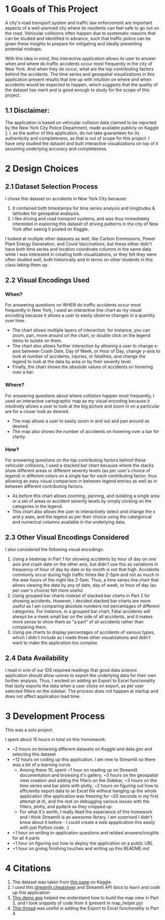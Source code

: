 # 1 Goals of This Project 
A city's road transport system and traffic law enforcement are important aspects of a well-planned city where its residents can feel safe to go out on the road. Vehicular collisions often happen due to systematic reasons that can be studied and identified in advance, such that traffic police can be given these insights to prepare for mitigating and ideally preventing potential mishaps.

With this idea in mind, this interactive application allows its user to answer when and where do traffic accidents occur most frequently in the city of New York. And when they do occur, what are the top contributing factors behind the accidents. The time series and geospatial visualizations in this application present results that line up with intuition on where and when accidents would be expected to happen, which suggests that the quality of the dataset has merit and is good enough to study for the scope of this project.

## 1.1 Disclaimer: 
The application is based on vehicular collision data claimed to be reported by the New York City Police Department, made available publicly on Kaggle [1](https://www.kaggle.com/mysarahmadbhat/nyc-traffic-accidents). I, as the author of this application, do not take guarantees for its authenticity and completeness, as that is out of scope for this project. I have only studied the dataset and built interactive visualizations on top of it assuming underlying accuracy and completeness.

# 2 Design Choices
## 2.1 Dataset Selection Process
I chose this dataset on accidents in New York City because:
1. It contained both timestamps for time series analysis and longitudes & latitudes for geospatial analsysis.
2. I like driving and road transport systems, and was thus immediately interested in exploring this dataset of driving patterns in the city of New York after seeing it posted on Kaggle.

I looked at multiple other datasets as well, like Carbon Emmissions, Power Plant Energy Generation, and Covid Vaccinations, but these either didn't have both time series and location coordinate columns in the same data while I was interested in creating both visualizations, or they felt they were often studied well, both historically and in terms on other students in this class taking them up.

## 2.2 Visual Encodings Used 
### When?
For answering questions on WHEN do traffic accidents occur most frequently in New York, I used an interactive line chart as my visual encoding because it allows a user to easily observe changes in a quantity over time. 
- The chart allows multiple layers of interaction, for instance, you can zoom, pan, move around on the chart, or double click on the legend items to isolate on them. 
- The chart also allows further interaction by allowing a user to change x-axis between Crash Date, Day of Week, or Hour of Day, change y-axis to look at number of accidents, injuries, or fatalities, and change the legend to look at the data by area or by their severity level.
- Finally, the chart shows the absolute values of accidents on hovering over a bar.

### Where?
For answering questions about where collistion happen most frequently, I used an interactive cartographic map as my visual encoding because it intuitively allows a user to look at the big picture and zoom in on a particular are for a closer look as desired.
- The map allows a user to easily zoom in and out and pan around as desired. 
- The map also shows the number of accidents on hovering over a bar for clarity.

### How? 
For answering questions on the top contributing factors behind these vehicular collisions, I used a stacked bar chart because where the stacks show different areas or different severity levels (as per user's choice of legend) in different colors on a single bar for each contributing factor, thus allowing an easy visual comparison in between legend entries as well as in between different contributing factors.
- As before this chart allows zooming, panning, and isolating a single area or a set of areas or accident severity levels by simply clicking on the categories in the legend.
- This chart also allows the user to interactively select and change the x and y axes, and the legend as per their choice using the catetgorical and numerical columns available in the underlying data.

## 2.3 Other Visual Encodings Considered
I also considered the following visual encodings: 
1. Using a heatmap in Part 1 for showing accidents by hour of day on one axis and crash date on the other axis, but didn't use this as variations in frequency of hour of day by date or by month is not that high. Accidents commonly occur during high traffic times like 2-5pm and not as much in the wee hours of the night like 2-5am. Thus, a time series line chart that allows viewing the data by any of date, day of week, or hour of day (as per user's choice) felt more useful.
2. Using grouped bar charts instead of stacked bar charts in Part 2 for showing accidents. However, I decided stacked bar charts are more useful as I am comparing absolute numbers not percentages of different categories. For instance, in a grouped bar chart, Fatal accidents will always be a meek small bar on the side of all accidents, and it makes more sense to show them as "a part" of all accidents rather than comparing them.
3. Using pie charts to display percentages of accidents of various types, which I didn't include as I made three other visualizations and didn't want to make the application too complex.

## 2.4 Data Availability
I read in one of our IDS required readings that good data science application should allow useres to export the underlying data for their own further analysis. Thus, I  worked on adding an Export to Excel functionality that lazily exports the data when a user clicks on export, as per user selected filters on the sidebar. The process does not happen at startup and does not affect application load time.

# 3 Development Process
This was a solo project.

I spent about 15 hours in total on this homoework.
- ~2 hours on browsing different datasets on Kaggle and data.gov and selecting this dataset
- ~12 hours on coding up this application. I am new to Streamlit so there was a bit of a learning curve. 
    - Among these 10, spent ~1 hour on reading up on Streamlit documentation and browsing it's gallery, ~3 hours on the geospatial view creation and adding the filters on the Sidebar, ~3 hours on the time series and bar plots with plotly, ~2 hours on figuring out how to efficiently export data to an Excel file without hanging up the whole application (the application was freezing for ~20 seconds in my first attempt at it), and the rest on debugging various issues with the filters, plotly, and pydeck as they cropped up.
    - For what it's worth, I really liked the experience of this homework and I think Streamlit is an awesome library. I am surprised I didn't know about it before - I could create a web appplication this easily with just Python code. :)
- ~1 hour on writing in-application questions and related answers/insights for all 4 parts
- ~1 hour on figuring out how to deploy the application on a public URL
- ~1 hour on giving finishing touches and writing up this README.md


# 4 Citations 
1. The dataset was taken from [this page](https://www.kaggle.com/mysarahmadbhat/nyc-traffic-accidents) on Kaggle.
2. I used this [streamlit cheatsheet](https://share.streamlit.io/daniellewisdl/streamlit-cheat-sheet/app.py) and Streamlit API docs to learn and code up this application 
3. [This demo app](https://github.com/streamlit/demo-uber-nyc-pickups/blob/master/streamlit_app.py) helped me understand how to build the map view in Part 2, and I took snippets of code from it (present in map_helper.py)
4. [This thread](https://discuss.streamlit.io/t/how-to-add-a-download-excel-csv-function-to-a-button/4474/16) was useful in adding the Export to Excel functionality in Part 4 
